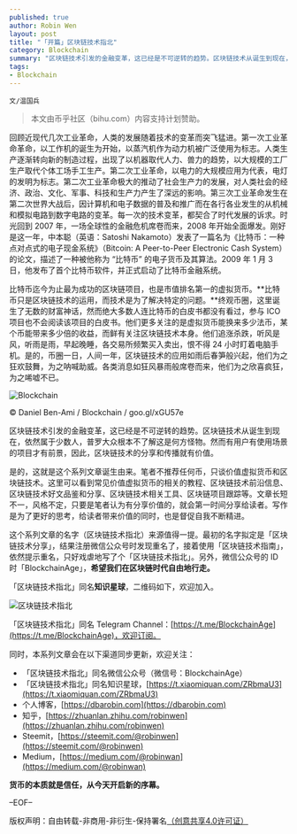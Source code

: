 ```yaml
---
published: true
author: Robin Wen
layout: post
title: "「开篇」区块链技术指北"
category: Blockchain
summary: "区块链技术引发的金融变革，这已经是不可逆转的趋势。区块链技术从诞生到现在，依然属于少数人，普罗大众根本不了解这是何方怪物。然而有用户有使用场景的项目才有前景，因此，区块链技术的分享和传播就有价值。是的，这就是这个系列文章诞生由来。笔者不推荐任何币，只谈价值虚拟货币和区块链技术。这里可以看到常见价值虚拟货币的相关的教程、区块链技术前沿信息、区块链技术好文品鉴和分享、区块链技术相关工具、区块链项目跟踪等。文章长短不一，风格不定，只要是笔者认为有分享价值的，就会第一时间分享给读者。写作是为了更好的思考，给读者带来价值的同时，也是督促自我不断精进。"
tags:
- Blockchain
---
```


`文/温国兵`

> 本文由币乎社区（bihu.com）内容支持计划赞助。

回顾近现代几次工业革命，人类的发展随着技术的变革而突飞猛进。第一次工业革命革命，以工作机的诞生为开始，以蒸汽机作为动力机被广泛使用为标志。人类生产逐渐转向新的制造过程，出现了以机器取代人力、兽力的趋势，以大规模的工厂生产取代个体工场手工生产。第二次工业革命，以电力的大规模应用为代表，电灯的发明为标志。第二次工业革命极大的推动了社会生产力的发展，对人类社会的经济、政治、文化、军事、科技和生产力产生了深远的影响。第三次工业革命发生在第二次世界大战后，因计算机和电子数据的普及和推广而在各行各业发生的从机械和模拟电路到数字电路的变革。每一次的技术变革，都契合了时代发展的诉求。时光回到 2007 年，一场全球性的金融危机席卷而来，2008 年开始全面爆发。刚好是这一年，中本聪（英语：Satoshi Nakamoto）发表了一篇名为《比特币：一种点对点式的电子现金系统》（Bitcoin: A Peer-to-Peer Electronic Cash System）的论文，描述了一种被他称为 “比特币” 的电子货币及其算法。2009 年 1 月 3 日，他发布了首个比特币软件，并正式启动了比特币金融系统。

比特币迄今为止最为成功的区块链项目，也是市值排名第一的虚拟货币。**比特币只是区块链技术的运用，而技术是为了解决特定的问题。**终观币圈，这里诞生了无数的财富神话，然而绝大多数人连比特币的白皮书都没有看过，参与 ICO 项目也不会阅读该项目的白皮书。他们更多关注的是虚拟货币能换来多少法币，某个币能带来多少倍的收益，而鲜有关注区块链技术本身。他们追涨杀跌，听风是风，听雨是雨，早起晚睡，各交易所频繁买入卖出，恨不得 24 小时盯着电脑手机。是的，币圈一日，人间一年，区块链技术的应用如雨后春笋般兴起，他们为之狂欢鼓舞，为之呐喊助威。各类消息如狂风暴雨般席卷而来，他们为之欣喜疯狂，为之唏嘘不已。

![Blockchain](https://i.imgur.com/HHwisU3.jpg)

© Daniel Ben-Ami / Blockchain / goo.gl/xGU57e

区块链技术引发的金融变革，这已经是不可逆转的趋势。区块链技术从诞生到现在，依然属于少数人，普罗大众根本不了解这是何方怪物。然而有用户有使用场景的项目才有前景，因此，区块链技术的分享和传播就有价值。

是的，这就是这个系列文章诞生由来。笔者不推荐任何币，只谈价值虚拟货币和区块链技术。这里可以看到常见价值虚拟货币的相关的教程、区块链技术前沿信息、区块链技术好文品鉴和分享、区块链技术相关工具、区块链项目跟踪等。文章长短不一，风格不定，只要是笔者认为有分享价值的，就会第一时间分享给读者。写作是为了更好的思考，给读者带来价值的同时，也是督促自我不断精进。

这个系列文章的名字（区块链技术指北）来源值得一提。最初的名字拟定是「区块链技术分享」，结果注册微信公众号时发现重名了，接着使用「区块链技术指南」，依然提示重名，只好戏虐地写了个「区块链技术指北」。另外，微信公众号的 ID 时「BlockchainAge」，**希望我们在区块链时代自由地行走。**

「区块链技术指北」同名**知识星球**，二维码如下，欢迎加入。

![区块链技术指北](https://i.imgur.com/pQxlDqF.jpg)

「区块链技术指北」同名 Telegram Channel：[https://t.me/BlockchainAge](https://t.me/BlockchainAge)，欢迎订阅。

同时，本系列文章会在以下渠道同步更新，欢迎关注：

* 「区块链技术指北」同名微信公众号（微信号：BlockchainAge）
* 「区块链技术指北」同名知识星球，[https://t.xiaomiquan.com/ZRbmaU3](https://t.xiaomiquan.com/ZRbmaU3)
* 个人博客，[https://dbarobin.com](https://dbarobin.com)
* 知乎，[https://zhuanlan.zhihu.com/robinwen](https://zhuanlan.zhihu.com/robinwen)
* Steemit，[https://steemit.com/@robinwen](https://steemit.com/@robinwen)
* Medium，[https://medium.com/@robinwan](https://medium.com/@robinwan)

**货币的本质就是信任，从今天开启新的序幕。**

–EOF–

版权声明：自由转载-非商用-非衍生-保持署名<a href="http://creativecommons.org/licenses/by-nc-nd/4.0/deed.zh" target="_blank">（创意共享4.0许可证）</a>